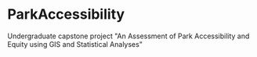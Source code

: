 # ParkAccessibility
Undergraduate capstone project "An Assessment of Park Accessibility and Equity using GIS and Statistical Analyses"
